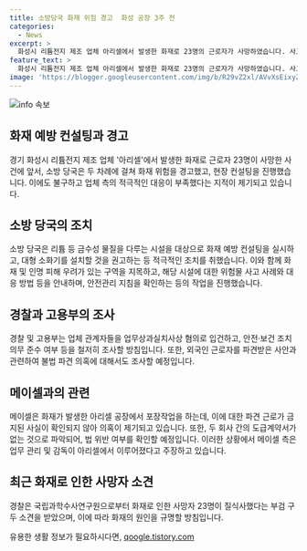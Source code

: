 ```yaml
---
title: 소방당국 화재 위험 경고  화성 공장 3주 전
categories:
  - News
excerpt: >
  화성시 리튬전지 제조 업체 아리셀에서 발생한 화재로 23명의 근로자가 사망하였습니다. 사고 전에 소방 당국은 두 차례나 화재 위험을 경고했고, 현장 방문하여 화재 예방 컨설팅까지 실시했음에도 불구하고 대책이 미흡했던 것으로 확인되었습니다. 경찰과 소방 당국, 국립과학수사연구원, 고용노동부 등으로 구성된 합동감식 단이 화재 발생 후 합동 감식을 실시하고 있으며, 경찰은 업체 관계자 5명을 업무상과실치사상 혐의로 형사 입건하였습니다. 화재로 인한 사망자는 23명으로 확정되었고, 고용노동부는 업체 관계자 3명을 중대재해처벌법·산업안전보건법 위반 혐의로 입건하여 조사할 예정입니다.
feature_text: >
  화성시 리튬전지 제조 업체 아리셀에서 발생한 화재로 23명의 근로자가 사망하였습니다. 사고 전에 소방 당국은 두 차례나 화재 위험을 경고했고, 현장 방문하여 화재 예방 컨설팅까지 실시했음에도 불구하고 대책이 미흡했던 것으로 확인되었습니다. 경찰과 소방 당국, 국립과학수사연구원, 고용노동부 등으로 구성된 합동감식 단이 화재 발생 후 합동 감식을 실시하고 있으며, 경찰은 업체 관계자 5명을 업무상과실치사상 혐의로 형사 입건하였습니다. 화재로 인한 사망자는 23명으로 확정되었고, 고용노동부는 업체 관계자 3명을 중대재해처벌법·산업안전보건법 위반 혐의로 입건하여 조사할 예정입니다.
image: 'https://blogger.googleusercontent.com/img/b/R29vZ2xl/AVvXsEixyZcFfHzMRdzZMjFBmAUKJYCLCGyLL1o632UiGVXcaFdKo_bkvkuCioo0uUKlGfBVcT3P84aROyZIXSBEx3Aw5nCQ3pTgDom1WDC4m8eifvWiAmWEEVb4x6G_l8C0QH225ldMjyaFvpxGEBGNO37VmDTDMHGhJPq73UglMfDca1-0aw/s1600/blogspot.png'
---
```


<p><img src="https://blogger.googleusercontent.com/img/b/R29vZ2xl/AVvXsEixyZcFfHzMRdzZMjFBmAUKJYCLCGyLL1o632UiGVXcaFdKo_bkvkuCioo0uUKlGfBVcT3P84aROyZIXSBEx3Aw5nCQ3pTgDom1WDC4m8eifvWiAmWEEVb4x6G_l8C0QH225ldMjyaFvpxGEBGNO37VmDTDMHGhJPq73UglMfDca1-0aw/s1600/blogspot.png" alt="info 속보" /></p>

<h2 data-ke-size="size26">화재 예방 컨설팅과 경고</h2>

<p data-ke-size="size16">
  경기 화성시 리튬전지 제조 업체 '아리셀'에서 발생한 화재로 근로자 23명이 사망한 사건에 앞서, 소방 당국은 두 차례에 걸쳐 화재 위험을 경고했고, 현장 컨설팅을 진행했습니다. 이에도 불구하고 업체 측의 적극적인 대응이 부족했다는 지적이 제기되고 있습니다.
</p>

<h2 data-ke-size="size26">소방 당국의 조치</h2>

<p data-ke-size="size16">
  소방 당국은 리튬 등 금수성 물질을 다루는 시설을 대상으로 화재 예방 컨설팅을 실시하고, 대형 소화기를 설치할 것을 권고하는 등 적극적인 조치를 취했습니다. 이와 함께 화재 및 인명 피해 우려가 있는 구역을 지목하고, 해당 시설에 대한 위험물 사고 사례와 대응 방법 등을 안내하며, 안전관리 지침을 확인하는 등의 작업을 진행했습니다.
</p>

<h2 data-ke-size="size26">경찰과 고용부의 조사</h2>

<p data-ke-size="size16">
  경찰 및 고용부는 업체 관계자들을 업무상과실치사상 혐의로 입건하고, 안전·보건 조치 의무 준수 여부 등을 철저히 조사할 방침입니다. 또한, 외국인 근로자를 파견받은 사안과 관련하여 불법 파견 의혹에 대해서도 조사할 예정입니다.
</p>

<h2 data-ke-size="size26">메이셀과의 관련</h2>

<p data-ke-size="size16">
  메이셀은 화재가 발생한 아리셀 공장에서 포장작업을 하는데, 이에 대한 파견 근로가 금지된 사실이 확인되지 않아 의혹이 제기되고 있습니다. 또한, 두 회사 간의 도급계약서가 없는 것으로 파악되어, 법 위반 여부를 확인할 예정입니다. 이러한 상황에서 메이셀 측은 업무 관리 및 감독이 아리셀에서 이루어졌다고 주장하고 있습니다.
</p>

<h2 data-ke-size="size26">최근 화재로 인한 사망자 소견</h2>

<p data-ke-size="size16">
  경찰은 국립과학수사연구원으로부터 화재로 인한 사망자 23명이 질식사했다는 부검 구두 소견을 받았으며, 이에 따라 화재의 원인을 규명할 방침입니다.
</p>
유용한 생활 정보가 필요하시다면, <a href="https://qoogle.tistory.com" rel="dofollow">qoogle.tistory.com</a>


